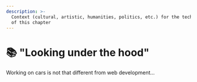 ```yaml
---
description: >-
  Context (cultural, artistic, humanities, politics, etc.) for the technologies
  of this chapter
---
```


# 📚 "Looking under the hood"

Working on cars is not that different from web development...
